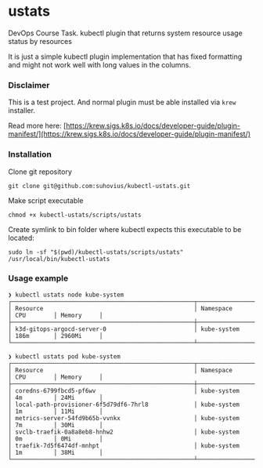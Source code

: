# ustats
DevOps Course Task. kubectl plugin that returns system resource usage status by resources

It is just a simple kubectl plugin implementation that has fixed formatting and might not work well with long values in the columns.

### Disclaimer

This is a test project. And normal plugin must be able installed via `krew` installer.

Read more here: [https://krew.sigs.k8s.io/docs/developer-guide/plugin-manifest/](https://krew.sigs.k8s.io/docs/developer-guide/plugin-manifest/)

### Installation

Clone git repository

`git clone git@github.com:suhovius/kubectl-ustats.git`

Make script executable

`chmod +x kubectl-ustats/scripts/ustats`

Create symlink to bin folder where kubectl expects this executable to be located:

`sudo ln -sf "$(pwd)/kubectl-ustats/scripts/ustats" /usr/local/bin/kubectl-ustats`

### Usage example

```
❯ kubectl ustats node kube-system
┌────────────────────────────────────────────────────┬──────────────────┬────────────┬────────────┐
│ Resource                                           │ Namespace        │ CPU        │ Memory     │
├────────────────────────────────────────────────────┼──────────────────┼────────────┼────────────┤
│ k3d-gitops-argocd-server-0                         │ kube-system      │ 186m       │ 2960Mi     │
└────────────────────────────────────────────────────┴──────────────────┴────────────┴────────────┘

❯ kubectl ustats pod kube-system 
┌────────────────────────────────────────────────────┬──────────────────┬────────────┬────────────┐
│ Resource                                           │ Namespace        │ CPU        │ Memory     │
├────────────────────────────────────────────────────┼──────────────────┼────────────┼────────────┤
│ coredns-6799fbcd5-pf6wv                            │ kube-system      │ 4m         │ 24Mi       │
│ local-path-provisioner-6f5d79df6-7hrl8             │ kube-system      │ 1m         │ 11Mi       │
│ metrics-server-54fd9b65b-vvnkx                     │ kube-system      │ 7m         │ 30Mi       │
│ svclb-traefik-0a8a8eb8-hnhw2                       │ kube-system      │ 0m         │ 0Mi        │
│ traefik-7d5f6474df-mnhpt                           │ kube-system      │ 1m         │ 38Mi       │
└────────────────────────────────────────────────────┴──────────────────┴────────────┴────────────┘
```